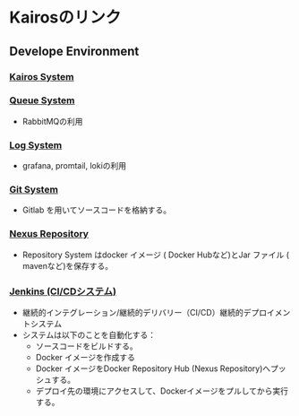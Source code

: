 # Kairosのリンク

## Develope Environment

### [Kairos System](http://192.168.210.201:4200/)

### [Queue System](http://192.168.210.201:15672/)

- RabbitMQの利用

### [Log System](http://192.168.210.201:3000/)

- grafana, promtail, lokiの利用

### [Git System](http://192.168.210.201:18080/)

- Gitlab を用いてソースコードを格納する。

### [Nexus Repository](http://192.168.210.201:18081/)

- Repository System はdocker イメージ ( Docker Hubなど)とJar ファイル ( mavenなど)を保存する。

### [Jenkins (CI/CDシステム)](http://192.168.210.201:18083/)

- 継続的インテグレーション/継続的デリバリー（CI/CD）継続的デプロイメントシステム
- システムは以下のことを自動化する：
  - ソースコードをビルドする。
  - Docker イメージを作成する
  - Docker イメージをDocker Repository Hub (Nexus Repository)へプッシュする。
  - デプロイ先の環境にアクセスして、Dockerイメージをプルしてから実行する。
